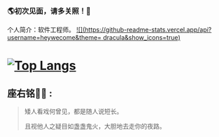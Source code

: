 ### 🌎初次见面，请多关照！👋

个人简介：软件工程师。
[![](https://github-readme-stats.vercel.app/api?username=heywecome&theme= dracula&show_icons=true)](https://github.com/anuraghazra/github-readme-stats)

[![Top Langs](https://github-readme-stats.vercel.app/api/top-langs/?username=heywecome&langs_count=8&layout=compact)](https://github.com/anuraghazra/github-readme-stats)
=======

## 座右铭✍🏾 :

> 矮人看戏何曾见，都是随人说短长。
>
> 且视他人之疑目如盏盏鬼火，大胆地去走你的夜路。 
